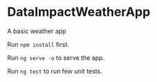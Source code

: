 # DataImpactWeatherApp

A basic weather app

Run `npm install` first.

Run `ng serve -o` to serve the app.


Run `ng test` to run few unit tests.